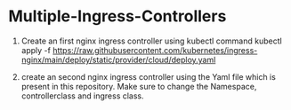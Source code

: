 # Multiple-Ingress-Controllers

1. Create an first nginx ingress controller using kubectl command
   kubectl apply -f https://raw.githubusercontent.com/kubernetes/ingress-nginx/main/deploy/static/provider/cloud/deploy.yaml

2. create an second nginx ingress controller using the Yaml file which is present in this repository. Make sure to change the Namespace, controllerclass and ingress class.
